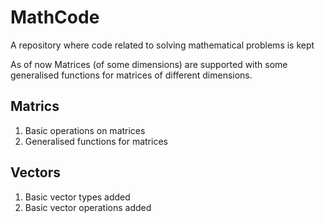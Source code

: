 # MathCode

A repository where code related to solving mathematical problems is kept 

As of now Matrices (of some dimensions) are supported with some generalised functions for matrices of different dimensions.

## Matrics
1. Basic operations on matrices
2. Generalised functions for matrices

## Vectors
1. Basic vector types added
2. Basic vector operations added
